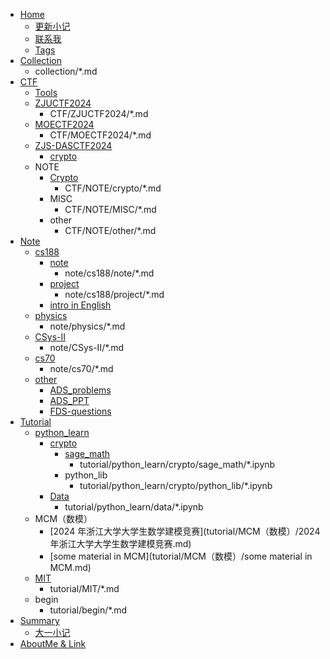 
- [Home](index.md)
    - [更新小记](changelog.md)
    - [联系我](connect_me.md)
    - [Tags](tags.md)
- [Collection](collection/README.md)
	- collection/*.md
- [CTF](CTF/README.md)
    - [Tools](CTF/Tools.md)
    - [ZJUCTF2024](CTF/ZJUCTF2024/README.md)
	    - CTF/ZJUCTF2024/*.md
    - [MOECTF2024](CTF/MOECTF2024/README.md)
	    - CTF/MOECTF2024/*.md
    - [ZJS-DASCTF2024](CTF/ZJS-DASCTF2024/README.md)
        - [crypto](CTF/ZJS-DASCTF2024/crypto.md)
    - NOTE
        - [Crypto](CTF/NOTE/crypto/README.md)
            - CTF/NOTE/crypto/*.md
        - MISC
	        - CTF/NOTE/MISC/*.md
        - other
            - CTF/NOTE/other/*.md
- [Note](note/README.md)
    - [cs188](note/cs188/README.md)
        - [note](note/cs188/note/README.md)
	        - note/cs188/note/*.md
        - [project](note/cs188/project/README.md)
	        - note/cs188/project/*.md
	    - [intro in English](note/cs188/README_en.md)
    - [physics](note/physics/README.md)
	    - note/physics/*.md
	- [CSys-II](note/CSys-II/README.md)
		- note/CSys-II/*.md
    - [cs70](note/cs70/README.md)
	    - note/cs70/*.md
    - [other](note/other/README.md)
        - [ADS_problems](note/other/ADS_problems.md)
        - [ADS_PPT](note/other/ADS_PPT.md)
        - [FDS-questions](note/other/FDS-questions.md)
- [Tutorial](tutorial/README.md)
    - [python_learn](tutorial/python_learn/README.md)
        - [crypto](tutorial/python_learn/crypto/README.md)
            - [sage_math](tutorial/python_learn/crypto/sage_math/README.md)
	            - tutorial/python_learn/crypto/sage_math/*.ipynb
            - python_lib
	            - tutorial/python_learn/crypto/python_lib/*.ipynb
        - [Data](tutorial/python_learn/data/README.md)
	        - tutorial/python_learn/data/*.ipynb
    - MCM（数模）
        - [2024 年浙江大学大学生数学建模竞赛](tutorial/MCM（数模）/2024 年浙江大学大学生数学建模竞赛.md)
        - [some material in MCM](tutorial/MCM（数模）/some material in MCM.md)
    - [MIT](tutorial/MIT/README.md)
	    - tutorial/MIT/*.md
    - begin
        - tutorial/begin/*.md
- [Summary](summary/README.md)
    - [大一小记](summary/大一小记.md)
- [AboutMe & Link](https://darstib.github.io/myworld/)
